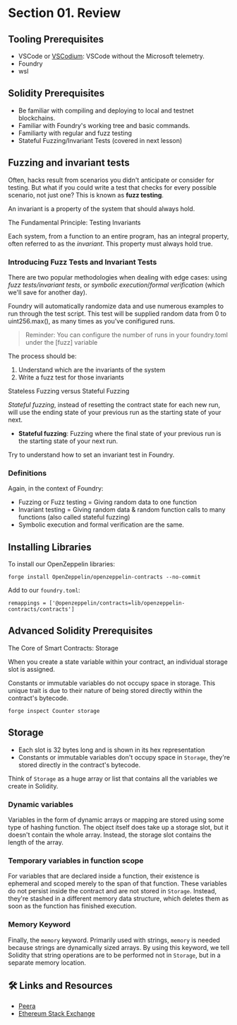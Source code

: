 # Section 01. Review

## Tooling Prerequisites

- VSCode or [VSCodium](https://vscodium.com/): VSCode without the Microsoft telemetry.
- Foundry
- wsl

## Solidity Prerequisites

- Be familiar with compiling and deploying to local and testnet blockchains.
- Familiar with Foundry's working tree and basic commands.
- Familiarty with regular and fuzz testing
- Stateful Fuzzing/Invariant Tests (covered in next lesson)

## Fuzzing and invariant tests

Often, hacks result from scenarios you didn't anticipate or consider for testing. But what if you could write a test that checks for every possible scenario, not just one? This is known as **fuzz testing**.

An invariant is a property of the system that should always hold.

The Fundamental Principle: Testing Invariants

Each system, from a function to an entire program, has an integral property, often referred to as the _invariant_. This property must always hold true.

### Introducing Fuzz Tests and Invariant Tests

There are two popular methodologies when dealing with edge cases: using _fuzz tests/invariant tests_, or _symbolic execution_/_formal verification_ (which we'll save for another day).

Foundry will automatically randomize data and use numerous examples to run through the test script. This test will be supplied random data from 0 to uint256.max(), as many times as you've conifigured runs.

> Reminder: You can configure the number of runs in your foundry.toml under the \[fuzz] variable

The process should be:

1. Understand which are the invariants of the system
2. Write a fuzz test for those invariants

Stateless Fuzzing versus Stateful Fuzzing

_Stateful fuzzing_, instead of resetting the contract state for each new run, will use the ending state of your previous run as the starting state of your next.

- **Stateful fuzzing**: Fuzzing where the final state of your previous run is the starting state of your next run.

Try to understand how to set an invariant test in Foundry.

### Definitions

Again, in the context of Foundry:

- Fuzzing or Fuzz testing = Giving random data to one function
- Invariant testing = Giving random data & random function calls to many functions (also called stateful fuzzing)
- Symbolic execution and formal verification are the same.

## Installing Libraries

To install our OpenZeppelin libraries:

`forge install OpenZeppelin/openzeppelin-contracts --no-commit`

Add to our `foundry.toml`:

`remappings = ['@openzeppelin/contracts=lib/openzeppelin-contracts/contracts']`

## Advanced Solidity Prerequisites

The Core of Smart Contracts: Storage

When you create a state variable within your contract, an individual storage slot is assigned.

Constants or immutable variables do not occupy space in storage. This unique trait is due to their nature of being stored directly within the contract's bytecode.

`forge inspect Counter storage`

## Storage

- Each slot is 32 bytes long and is shown in its hex representation
- Constants or immutable variables don't occupy space in `Storage`, they're stored directly in the contract's bytecode.

Think of `Storage` as a huge array or list that contains all the variables we create in Solidity.

### Dynamic variables

Variables in the form of dynamic arrays or mapping are stored using some type of hashing function. The object itself does take up a storage slot, but it doesn't contain the whole array. Instead, the storage slot contains the length of the array.

### Temporary variables in function scope

For variables that are declared inside a function, their existence is ephemeral and scoped merely to the span of that function. These variables do not persist inside the contract and are not stored in `Storage`. Instead, they're stashed in a different memory data structure, which deletes them as soon as the function has finished execution.

### Memory Keyword

Finally, the `memory` keyword. Primarily used with strings, `memory` is needed because strings are dynamically sized arrays. By using this keyword, we tell Solidity that string operations are to be performed not in `Storage`, but in a separate memory location.

## 🛠️ Links and Resources

- [Peera](https://app.peera.ai/)
- [Ethereum Stack Exchange](https://ethereum.stackexchange.com/)
